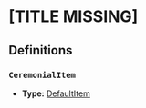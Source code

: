 # [TITLE MISSING]

## Definitions

### <a name="CeremonialItem"></a> `CeremonialItem`

- **Type:** <a href="./_Item.md#DefaultItem">DefaultItem</a>
